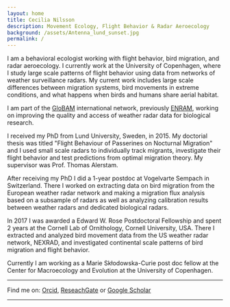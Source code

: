 ```yaml
---
layout: home
title: Cecilia Nilsson
description: Movement Ecology, Flight Behavior & Radar Aeroecology
background: /assets/Antenna_lund_sunset.jpg
permalink: /
---
```



I am a behavioral ecologist working with flight behavior, bird migration, and radar aeroecology. I currently work at the University of Copenhagen, where I study large scale patterns of flight behavior using data from networks of weather surveillance radars. My current work includes large scale differences between migration systems, bird movements in extreme conditions, and what happens when birds and humans share aerial habitat.

I am part of the [GloBAM](https://globam.science) international network, previously [ENRAM](http://www.enram.eu), working on improving the quality and access of weather radar data for biological research. 

I received my PhD from Lund University, Sweden, in 2015. My doctorial thesis was titled "Flight Behaviour of Passerines on Nocturnal Migration" and I used small scale radars to individually track migrants, investigate their flight behavior and test predictions from optimal migration theory. My supervisor was Prof. Thomas Alerstam. 

After receiving my PhD I did a 1-year postdoc at Vogelvarte Sempach in Switzerland. There I worked on extracting data on bird migration from the European weather radar network and making a migration flux analysis based on a subsample of radars as well as analyzing calibration results between weather radars and dedicated biological radars.

In 2017 I was awarded a Edward W. Rose Postdoctoral Fellowship and spent 2 years at the Cornell Lab of Ornithology, Cornell University, USA. There I extracted and analyzed bird movement data from the US weather radar network, NEXRAD, and investigated continental scale patterns of bird migration and flight behavior.

Currently I am working as a Marie Skłodowska-Curie post doc fellow at the Center for Macroecology and Evolution at the University of Copenhagen.
  
---
  
Find me on: [Orcid](https://orcid.org/0000-0001-8957-4411), [ReseachGate](https://www.researchgate.net/profile/Cecilia_Nilsson) or [Google Scholar](https://scholar.google.com/citations?user=A-9PdlkAAAAJ&hl=en)
 
---
  